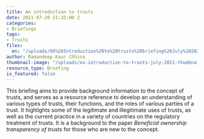 ```yaml
---
title: An introduction to trusts
date: 2021-07-20 11:32:00 Z
categories:
- Briefings
tags:
- Trusts
files:
  en: "/uploads/OO%20Introduction%20to%20trusts%20briefing%20July%202021.pdf"
author: Ramandeep Kaur Chhina
thumbnail-image: "/uploads/oo-introduction-to-trusts-july-2021-thumbnail.jpg"
resource_type: Briefing
is_featured: false
---
```


This briefing aims to provide background information to the concept of trusts, and serves as a resource reference to develop an understanding of various types of trusts, their functions, and the roles of various parties of a trust. It highlights some of the legitimate and illegitimate uses of trusts, as well as the current practice in a variety of countries on the regulatory treatment of trusts. It is a background to the paper <cite>Beneficial ownership transparency of trusts</cite> for those who are new to the concept.